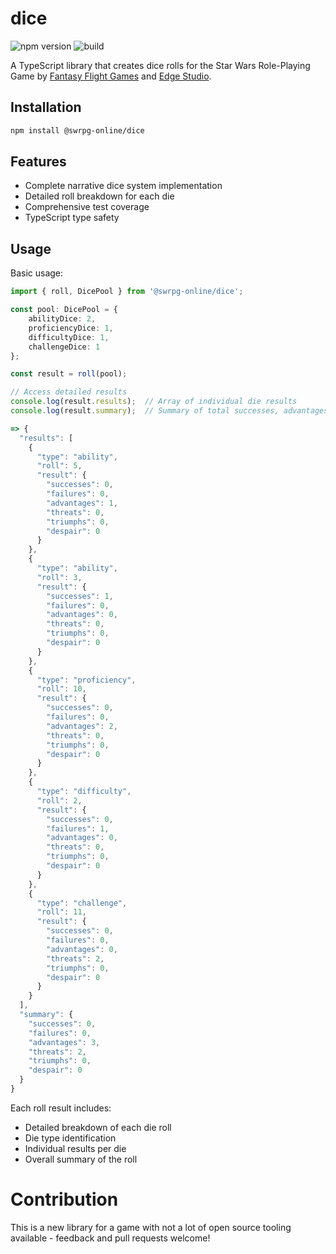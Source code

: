 # dice

![npm version](https://img.shields.io/npm/v/my-package)
![build](https://github.com/user/repo/actions/workflows/release.yml/badge.svg)

A TypeScript library that creates dice rolls for the Star Wars Role-Playing Game by [Fantasy Flight Games](https://www.fantasyflightgames.com/en/starwarsrpg/) and [Edge Studio](https://www.edge-studio.net/categories-games/starwarsrpg/).

## Installation

```bash
npm install @swrpg-online/dice
```

## Features

- Complete narrative dice system implementation
- Detailed roll breakdown for each die
- Comprehensive test coverage
- TypeScript type safety

## Usage

Basic usage:

```typescript
import { roll, DicePool } from '@swrpg-online/dice';

const pool: DicePool = {
    abilityDice: 2,
    proficiencyDice: 1,
    difficultyDice: 1,
    challengeDice: 1
};

const result = roll(pool);

// Access detailed results
console.log(result.results);  // Array of individual die results
console.log(result.summary);  // Summary of total successes, advantages, etc.

=> {
  "results": [
    {
      "type": "ability",
      "roll": 5,
      "result": {
        "successes": 0,
        "failures": 0,
        "advantages": 1,
        "threats": 0,
        "triumphs": 0,
        "despair": 0
      }
    },
    {
      "type": "ability",
      "roll": 3,
      "result": {
        "successes": 1,
        "failures": 0,
        "advantages": 0,
        "threats": 0,
        "triumphs": 0,
        "despair": 0
      }
    },
    {
      "type": "proficiency",
      "roll": 10,
      "result": {
        "successes": 0,
        "failures": 0,
        "advantages": 2,
        "threats": 0,
        "triumphs": 0,
        "despair": 0
      }
    },
    {
      "type": "difficulty",
      "roll": 2,
      "result": {
        "successes": 0,
        "failures": 1,
        "advantages": 0,
        "threats": 0,
        "triumphs": 0,
        "despair": 0
      }
    },
    {
      "type": "challenge",
      "roll": 11,
      "result": {
        "successes": 0,
        "failures": 0,
        "advantages": 0,
        "threats": 2,
        "triumphs": 0,
        "despair": 0
      }
    }
  ],
  "summary": {
    "successes": 0,
    "failures": 0,
    "advantages": 3,
    "threats": 2,
    "triumphs": 0,
    "despair": 0
  }
}
```

Each roll result includes:

- Detailed breakdown of each die roll
- Die type identification
- Individual results per die
- Overall summary of the roll

# Contribution

This is a new library for a game with not a lot of open source tooling available - feedback and pull requests welcome!
